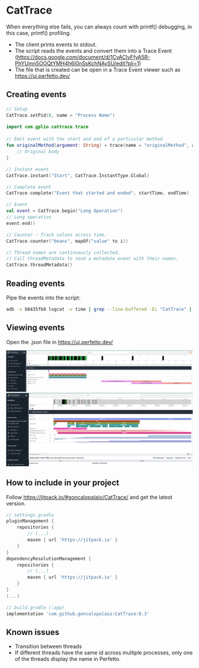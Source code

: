 # CatTrace

When everything else fails, you can always count with printf() debugging, in this case, printf() profiling.

- The client prints events to stdout.
- The script reads the events and convert them into a Trace Event (https://docs.google.com/document/d/1CvAClvFfyA5R-PhYUmn5OOQtYMH4h6I0nSsKchNAySU/edit?pli=1)
- The file that is created can be open in a Trace Event viewer such as https://ui.perfetto.dev/

## Creating events

```kotlin
// Setup
CatTrace.setPid(0, name = "Process Name")    
```

```kotlin
import com.gplio.cattrace.trace

// Emit event with the start and end of a particular method
fun originalMethod(argument: String) = trace(name = "originalMethod", arguments = mapOf("argument" to argument)) {
    // Original body
}
```

```kotlin
// Instant event
CatTrace.instant("Start", CatTrace.InstantType.Global)
```

```kotlin
// Complete event
CatTrace.complete("Event that started and ended", startTime, endTime)
```

```kotlin
// Event
val event = CatTrace.begin("Long Operation")
// Long operation
event.end()
```

```kotlin
// Counter - Track values across time.
CatTrace.counter("beans", mapOf("value" to i))
```

```kotlin
// Thread names are continuously collected.
// Call threadMetadata to send a metadata event with their names.
CatTrace.threadMetadata()
```

## Reading events

Pipe the events into the script:

```bash
adb -s b8435fb0 logcat -v time | grep --line-buffered -Ei "CatTrace" | python3 cattrace.py

```
## Viewing events

Open the .json file in https://ui.perfetto.dev/

![](https://github.com/goncalopalaio/CatTrace/blob/main/screenshots/screen1.png?raw=true)
![](https://github.com/goncalopalaio/CatTrace/blob/main/screenshots/screen2.png?raw=true)


## How to include in your project

Follow https://jitpack.io/#goncalopalaio/CatTrace/ and get the latest version.

```groovy
// settings.gradle
pluginManagement {
    repositories {
        // (...)
        maven { url 'https://jitpack.io' }
    }
}
dependencyResolutionManagement {
    repositories {
        // (...)
        maven { url 'https://jitpack.io' }
    }
}
(...)
```

```groovy
// build.gradle (:app)
implementation 'com.github.goncalopalaio:CatTrace:0.3'
```

## Known issues

- Transition between threads
- If different threads have the same id across multiple processes, only one of the threads display the name in Perfetto.

